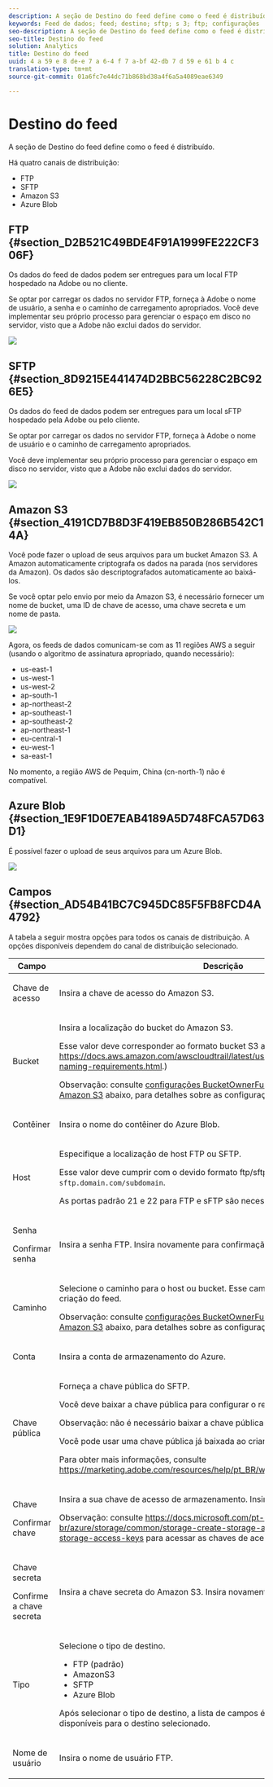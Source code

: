 ```yaml
---
description: A seção de Destino do feed define como o feed é distribuído.
keywords: Feed de dados; feed; destino; sftp; s 3; ftp; configurações
seo-description: A seção de Destino do feed define como o feed é distribuído.
seo-title: Destino do feed
solution: Analytics
title: Destino do feed
uuid: 4 a 59 e 8 de-e 7 a 6-4 f 7 a-bf 42-db 7 d 59 e 61 b 4 c
translation-type: tm+mt
source-git-commit: 01a6fc7e44dc71b868bd38a4f6a5a4089eae6349

---
```



# Destino do feed

A seção de Destino do feed define como o feed é distribuído.

Há quatro canais de distribuição:

* FTP
* SFTP
* Amazon S3
* Azure Blob

## FTP {#section_D2B521C49BDE4F91A1999FE222CF306F}

Os dados do feed de dados podem ser entregues para um local FTP hospedado na Adobe ou no cliente.

Se optar por carregar os dados no servidor FTP, forneça à Adobe o nome de usuário, a senha e o caminho de carregamento apropriados. Você deve implementar seu próprio processo para gerenciar o espaço em disco no servidor, visto que a Adobe não exclui dados do servidor.

![](assets/dest-ftp.jpg)

## SFTP {#section_8D9215E441474D2BBC56228C2BC926E5}

Os dados do feed de dados podem ser entregues para um local sFTP hospedado pela Adobe ou pelo cliente.

Se optar por carregar os dados no servidor FTP, forneça à Adobe o nome de usuário e o caminho de carregamento apropriados.

<!-- 

Adobe Customer Care will provide you with a Public key. Verify in recording.

 -->

Você deve implementar seu próprio processo para gerenciar o espaço em disco no servidor, visto que a Adobe não exclui dados do servidor.

![](assets/dest-sftp.jpg)

## Amazon S3 {#section_4191CD7B8D3F419EB850B286B542C14A}

Você pode fazer o upload de seus arquivos para um bucket Amazon S3. A Amazon automaticamente criptografa os dados na parada (nos servidores da Amazon). Os dados são descriptografados automaticamente ao baixá-los.

Se você optar pelo envio por meio da Amazon S3, é necessário fornecer um nome de bucket, uma ID de chave de acesso, uma chave secreta e um nome de pasta.

![](assets/dest-s3.jpg)

Agora, os feeds de dados comunicam-se com as 11 regiões AWS a seguir (usando o algoritmo de assinatura apropriado, quando necessário):

* us-east-1
* us-west-1
* us-west-2
* ap-south-1
* ap-northeast-2
* ap-southeast-1
* ap-southeast-2
* ap-northeast-1
* eu-central-1
* eu-west-1
* sa-east-1

No momento, a região AWS de Pequim, China (cn-north-1) não é compatível.

## Azure Blob {#section_1E9F1D0E7EAB4189A5D748FCA57D63D1}

É possível fazer o upload de seus arquivos para um Azure Blob.

![](assets/azure.png)

## Campos {#section_AD54B41BC7C945DC85F5FB8FCD4A4792}

A tabela a seguir mostra opções para todos os canais de distribuição. A opções disponíveis dependem do canal de distribuição selecionado.

<table id="table_F743C620C82349D9943A13B99EA312BA"> 
 <thead> 
  <tr> 
   <th colname="col1" class="entry"> Campo </th> 
   <th colname="col2" class="entry"> Descrição </th> 
  </tr> 
 </thead>
 <tbody> 
  <tr> 
   <td colname="col1"> <p>Chave de acesso </p> </td> 
   <td colname="col2"> <p>Insira a chave de acesso do Amazon S3. </p> </td> 
  </tr> 
  <tr> 
   <td colname="col1"> <p>Bucket </p> </td> 
   <td colname="col2"> <p>Insira a localização do bucket do Amazon S3. </p> <p>Esse valor deve corresponder ao formato bucket S3 apropriado. (See <a href="https://docs.aws.amazon.com/awscloudtrail/latest/userguide/cloudtrail-s3-bucket-naming-requirements.html" format="html" scope="external"> https://docs.aws.amazon.com/awscloudtrail/latest/userguide/cloudtrail-s3-bucket-naming-requirements.html</a>.) </p> <p> <p>Observação: consulte <a href="../../../export/analytics-data-feed/feed-troubleshooting.md#section_6797EBBB7E6D44D4B00C7AEDF4C2EE1D" format="dita" scope="local">configurações BucketOwnerFullControl para feed de dados Amazon S3</a> abaixo, para detalhes sobre as configurações do Amazon S3. </p> </p> </td> 
  </tr> 
  <tr> 
   <td colname="col1"> <p>Contêiner </p> </td> 
   <td colname="col2"> <p>Insira o nome do contêiner do Azure Blob. </p> </td> 
  </tr> 
  <tr> 
   <td colname="col1"> <p> Host </p> </td> 
   <td colname="col2"> <p>Especifique a localização de host FTP ou SFTP. </p> <p>Esse valor deve cumprir com o devido formato ftp/sftp, <code>ftp.domain.com/subdomain</code> ou <code>sftp.domain.com/subdomain</code>. </p> <p> As portas padrão 21 e 22 para FTP e sFTP são necessárias. </p> </td> 
  </tr> 
  <tr> 
   <td colname="col1"> <p>Senha </p> <p>Confirmar senha </p> </td> 
   <td colname="col2"> <p>Insira a senha FTP. Insira novamente para confirmação. </p> </td> 
  </tr> 
  <tr> 
   <td colname="col1"> <p>Caminho </p> </td> 
   <td colname="col2"> <p>Selecione o caminho para o host ou bucket. Esse caminho deve existir antes da criação do feed. </p> <p> <p>Observação: consulte <a href="../../../export/analytics-data-feed/feed-troubleshooting.md#section_6797EBBB7E6D44D4B00C7AEDF4C2EE1D" format="dita" scope="local">configurações BucketOwnerFullControl para feed de dados Amazon S3</a> abaixo, para detalhes sobre as configurações do Amazon S3. </p> </p> </td> 
  </tr> 
  <tr> 
   <td colname="col1"> <p>Conta </p> </td> 
   <td colname="col2"> <p> Insira a conta de armazenamento do Azure. </p> </td> 
  </tr> 
  <tr> 
   <td colname="col1"> <p>Chave pública </p> </td> 
   <td colname="col2"> <p>Forneça a chave pública do SFTP. </p> <p>Você deve baixar a chave pública para configurar o repositório SFTP. </p> <p> <p>Observação: não é necessário baixar a chave pública para criar o feed. </p> </p> <p>Você pode usar uma chave pública já baixada ao criar um feed anterior. </p> <p>Para obter mais informações, consulte <a href="https://marketing.adobe.com/resources/help/en_US/whitepapers/ftp/ftp_sftp_dw.html" format="html" scope="external">https://marketing.adobe.com/resources/help/pt_BR/whitepapers/ftp/ftp_sftp_dw.html</a>. </p> </td> 
  </tr> 
  <tr> 
   <td colname="col1"> <p>Chave </p> <p>Confirmar chave </p> </td> 
   <td colname="col2"> <p> Insira a sua chave de acesso de armazenamento. Insira novamente para confirmar. </p> <p> <p>Observação: consulte <a href="https://docs.microsoft.com/en-us/azure/storage/common/storage-create-storage-account#view-and-copy-storage-access-keys" format="https" scope="external">https://docs.microsoft.com/pt-br/azure/storage/common/storage-create-storage-account#view-and-copy-storage-access-keys</a> para acessar as chaves de acesso. </p> </p> </td> 
  </tr> 
  <tr> 
   <td colname="col1"> <p>Chave secreta </p> <p>Confirme a chave secreta </p> </td> 
   <td colname="col2"> <p>Insira a chave secreta do Amazon S3. Insira novamente para confirmação. </p> </td> 
  </tr> 
  <tr> 
   <td colname="col1"> <p>Tipo </p> </td> 
   <td colname="col2"> <p>Selecione o tipo de destino. </p> <p> 
     <ul id="ul_B893EEDA73A34DE0AEB8570BE9027F21"> 
      <li id="li_325546FCEB404C50AA6829573CCA340B">FTP (padrão) </li> 
      <li id="li_6A2C03115903484797485D073A610607">AmazonS3 </li> 
      <li id="li_C24540F6FCD24702B7693A515CEBE977">SFTP </li> 
      <li id="li_8E03CA78E7FE427C9F6F8B112BC76266">Azure Blob </li> 
     </ul> </p> <p>Após selecionar o tipo de destino, a lista de campos é alterada para exibir as opções disponíveis para o destino selecionado. </p> </td> 
  </tr> 
  <tr> 
   <td colname="col1"> <p>Nome de usuário </p> </td> 
   <td colname="col2"> <p>Insira o nome de usuário FTP. </p> </td> 
  </tr> 
 </tbody> 
</table>


